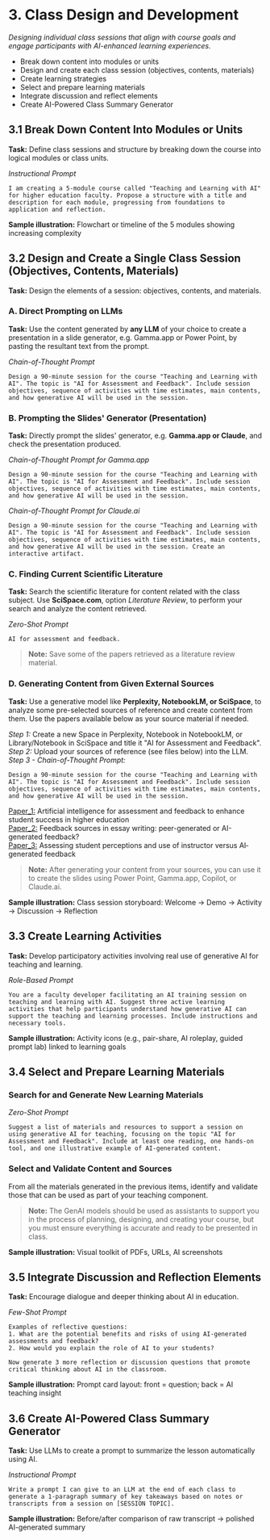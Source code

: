 # 3. Class Design and Development
*Designing individual class sessions that align with course goals and engage participants with AI-enhanced learning experiences.*

- Break down content into modules or units  
- Design and create each class session (objectives, contents, materials)  
- Create learning strategies 
- Select and prepare learning materials 
- Integrate discussion and reflect elements 
- Create AI-Powered Class Summary Generator 

## 3.1 Break Down Content Into Modules or Units
**Task:**
Define class sessions and structure by breaking down the course into logical modules or class units.

*Instructional Prompt*
```
I am creating a 5-module course called "Teaching and Learning with AI" for higher education faculty. Propose a structure with a title and description for each module, progressing from foundations to application and reflection.
```

**Sample illustration:** Flowchart or timeline of the 5 modules showing increasing complexity

## 3.2 Design and Create a Single Class Session (Objectives, Contents, Materials)
**Task:**
Design the elements of a session: objectives, contents, and materials.

### A. Direct Prompting on LLMs
**Task:**
Use the content generated by **any LLM** of your choice to create a presentation in a slide generator, e.g. Gamma.app or Power Point, by pasting the resultant text from the prompt.

*Chain-of-Thought Prompt*
```
Design a 90-minute session for the course "Teaching and Learning with AI". The topic is "AI for Assessment and Feedback". Include session objectives, sequence of activities with time estimates, main contents, and how generative AI will be used in the session.
```

### B. Prompting the Slides' Generator (Presentation) 
**Task:**
Directly prompt the slides' generator, e.g. **Gamma.app or Claude**, and check the presentation produced.

*Chain-of-Thought Prompt for Gamma.app*
```
Design a 90-minute session for the course "Teaching and Learning with AI". The topic is "AI for Assessment and Feedback". Include session objectives, sequence of activities with time estimates, main contents, and how generative AI will be used in the session.
```

*Chain-of-Thought Prompt for Claude.ai*
```
Design a 90-minute session for the course "Teaching and Learning with AI". The topic is "AI for Assessment and Feedback". Include session objectives, sequence of activities with time estimates, main contents, and how generative AI will be used in the session. Create an interactive artifact.
```

### C. Finding Current Scientific Literature
**Task:**
Search the scientific literature for content related with the class subject. Use **SciSpace.com**, option *Literature Review*, to perform your search and analyze the content retrieved.

*Zero-Shot Prompt*
```
AI for assessment and feedback.
```
> **Note:** Save some of the papers retrieved as a literature review material.

### D. Generating Content from Given External Sources
**Task:**
Use a generative model like **Perplexity, NotebookLM, or SciSpace**, to analyze some pre-selected sources of reference and create content from them. Use the papers available below as your source material if needed. <br>

*Step 1:* Create a new Space in Perplexity, Notebook in NotebookLM, or Library/Notebook in SciSpace and title it "AI for Assessment and Feedback". <br>
*Step 2:* Upload your sources of reference (see files below) into the LLM. 
*Step 3 - Chain-of-Thought Prompt:*
```
Design a 90-minute session for the course "Teaching and Learning with AI". The topic is "AI for Assessment and Feedback". Include session objectives, sequence of activities with time estimates, main contents, and how generative AI will be used in the session.
```
[Paper_1:](./Data/AIforAssessmentandFeedback.pdf) Artificial intelligence for assessment and feedback to enhance student success in higher education <br>
[Paper_2:](./Data/Feedbacksourcesinessaywriting.pdf) Feedback sources in essay writing: peer-generated or AI-generated feedback? <br>
[Paper_3:](./Data/Assessingstudentperceptions.pdf) Assessing student perceptions and use of instructor versus AI‐generated feedback <br>

> **Note:** After generating your content from your sources, you can use it to create the slides using Power Point, Gamma.app, Copilot, or Claude.ai.

**Sample illustration:** Class session storyboard: Welcome → Demo → Activity → Discussion → Reflection

## 3.3 Create Learning Activities

**Task:**
Develop participatory activities involving real use of generative AI for teaching and learning.

*Role-Based Prompt*
```
You are a faculty developer facilitating an AI training session on teaching and learning with AI. Suggest three active learning activities that help participants understand how generative AI can support the teaching and learning processes. Include instructions and necessary tools.
```

**Sample illustration:** Activity icons (e.g., pair-share, AI roleplay, guided prompt lab) linked to learning goals

## 3.4 Select and Prepare Learning Materials

### Search for and Generate New Learning Materials

*Zero-Shot Prompt*
```
Suggest a list of materials and resources to support a session on using generative AI for teaching, focusing on the topic "AI for Assessment and Feedback". Include at least one reading, one hands-on tool, and one illustrative example of AI-generated content.
```

### Select and Validate Content and Sources
From all the materials generated in the previous items, identify and validate those that can be used as part of your teaching component. 
> **Note:** The GenAI models should be used as assistants to support you in the process of planning, designing, and creating your course, but you must ensure everything is accurate and ready to be presented in class.

**Sample illustration:** Visual toolkit of PDFs, URLs, AI screenshots

## 3.5 Integrate Discussion and Reflection Elements

**Task:**
Encourage dialogue and deeper thinking about AI in education.

*Few-Shot Prompt*
```
Examples of reflective questions:
1. What are the potential benefits and risks of using AI-generated assessments and feedback?
2. How would you explain the role of AI to your students?

Now generate 3 more reflection or discussion questions that promote critical thinking about AI in the classroom.
```

**Sample illustration:** Prompt card layout: front = question; back = AI teaching insight

## 3.6 Create AI-Powered Class Summary Generator

**Task:**
Use LLMs to create a prompt to summarize the lesson automatically using AI.

*Instructional Prompt*
```
Write a prompt I can give to an LLM at the end of each class to generate a 1-paragraph summary of key takeaways based on notes or transcripts from a session on [SESSION TOPIC].
```

**Sample illustration:** Before/after comparison of raw transcript → polished AI-generated summary
